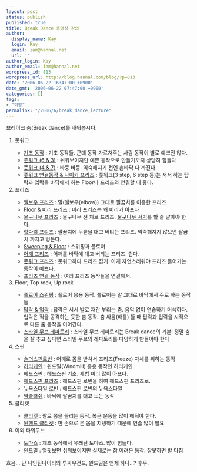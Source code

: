 ```yaml
---
layout: post
status: publish
published: true
title: Break Dance 동영상 강의
author:
  display_name: Kay
  login: Kay
  email: iam@hannal.net
  url: ''
author_login: Kay
author_email: iam@hannal.net
wordpress_id: 813
wordpress_url: http://blog.hannal.com/blog/?p=813
date: '2006-06-22 16:47:00 +0900'
date_gmt: '2006-06-22 07:47:00 +0900'
categories: []
tags:
- "희망"
permalink: "/2006/6/break_dance_lecture"
---
```

<p>브레이크 춤(Break dance)를 배워봅시다.</p>
<ol>
<li>풋워크</li>
<ul>
<li><a href="http://www.ietn.co.kr/2006/entertainment/view.php?code=0126&idx=5332">기초 동작</a> : 기초 동작들. 근데 동작 가르쳐주는 사람 동작이 별로 예쁘진 않다.</li>
<li><a href="http://www.ietn.co.kr/2006/entertainment/view.php?code=0126&idx=5477">풋워크 (6 & 3)</a> : 쉬워보이지만 예쁜 동작으로 만들기까지 상당히 힘들다</li>
<li><a href="http://www.ietn.co.kr/2006/entertainment/view.php?code=0126&idx=5629">풋워크 (4 & 7)</a> : 바둥 바둥. 익숙해지기 전엔 손바닥 다 까진다.</li>
<li><a href="http://www.ietn.co.kr/2006/entertainment/view.php?code=0126&idx=6068">풋워크 연결동작 & 나이키 프리즈</a> : 풋워크(3 step, 6 step 등)는 서서 하는 탑락과 업락을 바닥에서 하는 Floor나 프리즈와 연결할 때 좋다.</li>
</ul>
<li>프리즈</li>
<ul>
<li><a href="http://www.ietn.co.kr/2006/entertainment/view.php?code=0126&idx=6213">엘보우 프리즈</a> : 말(엘보우(elbow)) 그대로 팔꿈치를 이용한 프리즈</li>
<li><a href="http://www.ietn.co.kr/2006/entertainment/view.php?code=0126&idx=5925">Floor & 머리 프리즈</a> : 머리 프리즈는 꽤 머리가 아프다</li>
<li><a href="http://www.ietn.co.kr/2006/entertainment/view.php?code=0126&idx=8080">물구나무 프리즈</a> : 물구나무 선 채로 프리즈. <a href="http://blog.hannal.com/stand_on_head_01/">물구나무 서기</a>를 할 줄 알아야 한다.</li>
<li><a href="http://www.ietn.co.kr/2006/entertainment/view.php?code=0126&idx=7952">학다리 프리즈</a> : 팔꿈치에 무릎을 대고 버티는 프리즈. 익숙해지지 않으면 팔꿈치 까지고 멍든다.</li>
<li><a href="http://www.ietn.co.kr/2006/entertainment/view.php?code=0126&idx=7060">Sweeping & Floor</a> : 스위핑과 플로어</li>
<li><a href="http://www.ietn.co.kr/2006/entertainment/view.php?code=0126&idx=6798">어깨 프리즈</a> : 어깨를 바닥에 대고 버티는 프리즈. 쉽다.</li>
<li><a href="http://www.ietn.co.kr/2006/entertainment/view.php?code=0126&idx=6657">풋워크 프리즈</a> : 풋워크하다 프리즈 잡기. 이게 자연스러워야 프리즈 들어가는 동작이 예쁘다.</li>
<li><a href="http://www.ietn.co.kr/2006/entertainment/view.php?code=0126&idx=7167">프리즈 연결 동작</a> : 여러 프리즈 동작들을 연결해서.</li>
</ul>
<li>Floor, Top rock, Up rock</li>
<ul>
<li><a href="http://www.ietn.co.kr/2006/entertainment/view.php?code=0126&idx=6920">플로어 스위핑</a> : 플로어 응용 동작. 플로어는 말 그대로 바닥에서 주로 하는 동작들
	</li>
<li><a href="http://www.ietn.co.kr/2006/entertainment/view.php?code=0126&idx=6364">탑락 & 업락</a> : 탑락은 서서 발로 재간 부리는 춤. 음악 없이 연습하기 머쓱하다. 업락은 적을 공격하는 듯한 춤 동작. 춤 싸움(배틀) 뜰 때 탑락과 업락을 시작으로 다른 춤 동작을 이어간다.</li>
<li><a href="http://www.ietn.co.kr/2006/entertainment/view.php?code=0126&idx=5769">스타일 무브 레파토리</a> : 스타일 무브 레파토리는 Break dance의 기본! 정말 춤을 잘 추고 싶다면 스타일 무브의 레파토리를 다양하게 만들어야 한다</li>
</ul>
<li>스핀</li>
<ul>
<li><a href="http://www.ietn.co.kr/2006/entertainment/view.php?code=0126&idx=8693">숄더스핀로빈</a> : 어깨로 몸을 받쳐서 프리즈(Freeze) 자세를 취하는 동작</li>
<li><a href="http://www.ietn.co.kr/2006/entertainment/view.php?code=0126&idx=8575">허리케인</a> : 윈드밀(Windmill) 응용 동작인 허리케인.</li>
<li><a href="http://www.ietn.co.kr/2006/entertainment/view.php?code=0126&idx=7802">헤드스핀</a> : 헤드스핀 기초. 제법 머리 많이 아프다.</li>
<li><a href="http://www.ietn.co.kr/2006/entertainment/view.php?code=0126&idx=8205">헤드스핀 프리즈</a> : 헤드스핀 로빈을 하여 헤드스핀 프리즈로.</li>
<li><a href="http://www.ietn.co.kr/2006/entertainment/view.php?code=0126&idx=8451">뉴욕스타일 로빈</a> : 헤드스핀 로빈의 뉴욕스타일</li>
<li><a href="http://www.ietn.co.kr/2006/entertainment/view.php?code=0126&idx=8327">역슬러쉬</a> : 바닥에 팔꿈치를 대고 도는 동작</li>
</ul>
<li>클리켓</li>
<ul>
<li><a href="http://www.ietn.co.kr/2006/entertainment/view.php?code=0126&idx=7299">클리켓</a> : 팔로 몸을 돌리는 동작. 복근 운동을 많이 해둬야 한다.</li>
<li><a href="http://www.ietn.co.kr/2006/entertainment/view.php?code=0126&idx=7679">원핸드 클리켓</a> : 한 손으로 온 몸을 지탱하기 때문에 연습 많이 필요</li>
</ul>
<li>이외 파워무브</li>
<ul>
<li><a href="http://www.ietn.co.kr/2006/entertainment/view.php?code=0126&idx=7436">토마스</a> : 체조 동작에서 유래된 토마스. 많이 힘들다.</li>
<li><a href="http://www.ietn.co.kr/2006/entertainment/view.php?code=0126&idx=6515">윈드밀</a> : 얼핏보면 쉬워보이지만 실제로는 참 어려운 동작. 잘못하면 발 다침</li>
</ul>
</ol>
<p>흐음... 난 나인틴나이티와 투싸우전드, 윈드밀은 언제 하나...? 후우.</p>
